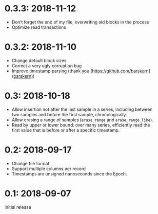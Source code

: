 
# 0.3.3: 2018-11-12
* Don't forget the end of my file, overwriting old
blocks in the process
* Optimize read transactions

# 0.3.2: 2018-11-10
* Change default block sizes
* Correct a very ugly corruption bug
* Improve timestamp parsing (thank you [https://github.com/barskern](barskern))

# 0.3: 2018-10-18
* Allow insertion not after the last sample in a series,
including between two samples and before the first sample, chronologically.
* Allow erasing a range of samples (`erase_range` and `erase_range_like`).
* Read by upper or lower bound: over many series, efficiently
read the first value that is before or after a specific timestamp.

# 0.2: 2018-09-17
* Change file format
* Support multiple columns per record
* Timestamps are unsigned nanoseconds since the Epoch.

# 0.1: 2018-09-07
Initial release
